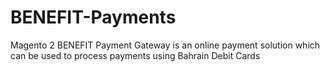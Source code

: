 # BENEFIT-Payments
Magento 2 BENEFIT Payment Gateway is an online payment solution which can be used to process payments using Bahrain Debit Cards
